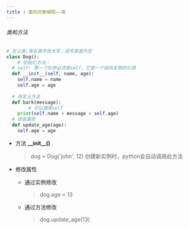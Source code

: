 ```yaml
---
title : 面向对象编程——类
---
```


###### 类和方法

```python
# 定义类;类名首字母大写；括号里面为空
class Dog():
	# 初始化方法：
  # self: 第一个形参必须是self，它是一个指向实例的引用
  def __init__(self, name, age):
    self.name = name
    self.age = age
   
  # 自定义方法
  def bark(message):
		# 可以调用self
    print(self.name + message + self.age)
  # 改变属性
  def update_age(age):
    self.age = age
```

- 方法 **\_\_init\_\_()** 

  > dog = Dog('john', 12) 创建新实例时，python会自动调用此方法

- 修改属性

  - 通过实例修改

    > dog.age = 13

  - 通过方法修改

    > dog.update_age(13)